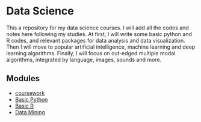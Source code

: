 # Data Science

This a repository for my data science courses.
I will add all the codes and notes here following my studies.
At first, I will write some basic python and R codes, and relevant packages for data analysis and data visualization.
Then I will move to popular artificial intelligence, machine learning and deep learning algorithms.
Finally, I will focus on cut-edged multiple modal algorithms, integrated by language, images, sounds and more.

## Modules

- [coursework](coursework)
- [Basic Python](python_lang/python_lang.md)
- [Basic R](r_lang/r_lang.md)
- [Data Mining](data_mining/data_mining.md)
